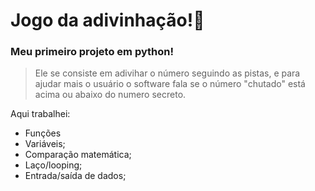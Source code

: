    
<h1>Jogo da adivinhação!🧠</h1>
<h3>Meu primeiro projeto em python!</h3>

> Ele se consiste em adivihar o número seguindo as pistas, e para ajudar mais o usuário o software fala se o número "chutado" está acima ou abaixo do numero secreto.

Aqui trabalhei:
+ Funções
+ Variáveis;
+ Comparação matemática;
+ Laço/looping;
+ Entrada/saída de dados;
  
 
